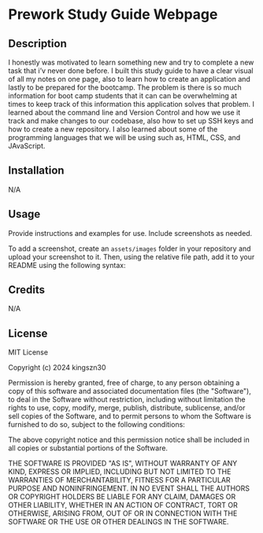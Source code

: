 # Prework Study Guide Webpage

## Description

I honestly was motivated to learn something new and try to complete a new task that i’v never done before.
I built this study guide to have a clear visual of all my notes on one page, also to learn how to create an application and lastly to be prepared for the bootcamp.
The problem is there is so much information for boot camp students that it can can be overwhelming at times to keep track of this information this application solves that problem.
I learned about the command line and Version Control and how we use it track and make changes to our codebase, also how to set up SSH keys and how to create a new repository. I also learned about some of the programming languages that we will be using such as, HTML, CSS, and JAvaScript.


## Installation

N/A

## Usage

Provide instructions and examples for use. Include screenshots as needed.

To add a screenshot, create an `assets/images` folder in your repository and upload your screenshot to it. Then, using the relative file path, add it to your README using the following syntax:

## Credits

N/A

## License

MIT License

Copyright (c) 2024 kingszn30

Permission is hereby granted, free of charge, to any person obtaining a copy
of this software and associated documentation files (the "Software"), to deal
in the Software without restriction, including without limitation the rights
to use, copy, modify, merge, publish, distribute, sublicense, and/or sell
copies of the Software, and to permit persons to whom the Software is
furnished to do so, subject to the following conditions:

The above copyright notice and this permission notice shall be included in all
copies or substantial portions of the Software.

THE SOFTWARE IS PROVIDED "AS IS", WITHOUT WARRANTY OF ANY KIND, EXPRESS OR
IMPLIED, INCLUDING BUT NOT LIMITED TO THE WARRANTIES OF MERCHANTABILITY,
FITNESS FOR A PARTICULAR PURPOSE AND NONINFRINGEMENT. IN NO EVENT SHALL THE
AUTHORS OR COPYRIGHT HOLDERS BE LIABLE FOR ANY CLAIM, DAMAGES OR OTHER
LIABILITY, WHETHER IN AN ACTION OF CONTRACT, TORT OR OTHERWISE, ARISING FROM,
OUT OF OR IN CONNECTION WITH THE SOFTWARE OR THE USE OR OTHER DEALINGS IN THE
SOFTWARE.

